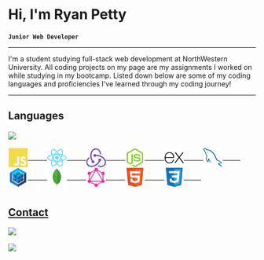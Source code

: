 # Hi, I'm Ryan Petty

**`Junior Web Developer`**

---

I'm a student studying full-stack web development at NorthWestern University. All coding projects on my page are my assignments I worked on while studying in my bootcamp. Listed down below are some of my coding languages and proficiencies I've learned through my coding journey!

---

## Languages

<div>
<a href="https://github.com/Ryebread5555">
   <img align="center" height="170" src="https://github-readme-stats-git-masterrstaa-rickstaa.vercel.app/api/top-langs/?username=Ryebread5555&layout=compact&langs_count=16&theme=dracula"/>

<div style="display: inline_block"><br>
  <img height="40" align="center" alt="Rye-Js" height="30" width="40" src="https://raw.githubusercontent.com/devicons/devicon/master/icons/javascript/javascript-plain.svg">
 &nbsp;&nbsp;&nbsp;&nbsp;&nbsp;&nbsp;&nbsp;&nbsp;
  <img height="40" align="center" alt="Rye-React" height="30" width="40" src="https://raw.githubusercontent.com/devicons/devicon/master/icons/react/react-original.svg">
 &nbsp;&nbsp;&nbsp;&nbsp;&nbsp;&nbsp;&nbsp;&nbsp;
  <img height="40" align="center" alt="Rye-Redux" height="30" width="40" src="https://raw.githubusercontent.com/devicons/devicon/master/icons/redux/redux-original.svg">
  &nbsp;&nbsp;&nbsp;&nbsp;&nbsp;&nbsp;&nbsp;&nbsp;
 <img height="40" align="center" alt="Rye-Node" height="30" width="40" src="https://raw.githubusercontent.com/devicons/devicon/master/icons/nodejs/nodejs-original.svg">
 &nbsp;&nbsp;&nbsp;&nbsp;&nbsp;&nbsp;&nbsp;&nbsp;
 <img height="40" align="center" alt="Rye-Express" height="30" width="40" src="https://raw.githubusercontent.com/devicons/devicon/master/icons/express/express-original.svg">
 &nbsp;&nbsp;&nbsp;&nbsp;&nbsp;&nbsp;&nbsp;&nbsp;
 <img height="40" align="center" alt="Rye-MySQL" height="30" width="40" src="https://raw.githubusercontent.com/devicons/devicon/master/icons/mysql/mysql-original.svg">
 &nbsp;&nbsp;&nbsp;&nbsp;&nbsp;&nbsp;&nbsp;&nbsp;
 <img height="40" align="center" alt="Rye-Sequelize" height="30" width="40" src="https://raw.githubusercontent.com/devicons/devicon/master/icons/sequelize/sequelize-original.svg">
 &nbsp;&nbsp;&nbsp;&nbsp;&nbsp;&nbsp;&nbsp;&nbsp;
 <img height="40" align="center" alt="Rye-MongoDB" height="30" width="40" src="https://raw.githubusercontent.com/devicons/devicon/master/icons/mongodb/mongodb-original.svg">
 &nbsp;&nbsp;&nbsp;&nbsp;&nbsp;&nbsp;&nbsp;&nbsp;
 <img height="40" align="center" alt="Rye-GraphQL" height="30" width="40" src="https://raw.githubusercontent.com/devicons/devicon/master/icons/graphql/graphql-plain.svg">
 &nbsp;&nbsp;&nbsp;&nbsp;&nbsp;&nbsp;&nbsp;&nbsp;
  <img height="40" align="center" alt="Rye-HTML" height="30" width="40" src="https://raw.githubusercontent.com/devicons/devicon/master/icons/html5/html5-original.svg">
 &nbsp;&nbsp;&nbsp;&nbsp;&nbsp;&nbsp;&nbsp;&nbsp;
  <img height="40" align="center" alt="Rye-CSS" height="30" width="40" src="https://raw.githubusercontent.com/devicons/devicon/master/icons/css3/css3-original.svg">
  &nbsp;&nbsp;&nbsp;&nbsp;&nbsp;&nbsp;&nbsp;&nbsp;
</div>

#

## Contact

<div> 
  <a href="https://www.linkedin.com/in/ryan-petty-23991b199/" target="_blank"><img src="https://img.shields.io/badge/-LinkedIn-%230077B5?style=for-the-badge&logo=linkedin&logoColor=white" target="_blank"></a> 

  <a href = "mailto: rypetty55@gmail.com"><img src="https://img.shields.io/badge/-Gmail-%23333?style=for-the-badge&logo=gmail&logoColor=white" target="_blank"></a>

 #

 
